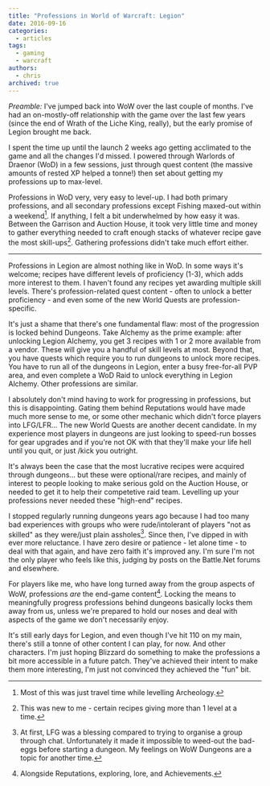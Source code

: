 ```yaml
---
title: "Professions in World of Warcraft: Legion"
date: 2016-09-16
categories:
  - articles
tags:
  - gaming
  - warcraft
authors:
  - chris
archived: true
---
```


_Preamble:_ I've jumped back into WoW over the last couple of months. I've had an on-mostly-off relationship with the game over the last few years (since the end of Wrath of the Liche King, really), but the early promise of Legion brought me back.

I spent the time up until the launch 2 weeks ago getting acclimated to the game and all the changes I'd missed. I powered through Warlords of Draenor (WoD) in a few sessions, just through quest content (the massive amounts of rested XP helped a tonne!) then set about getting my professions up to max-level.

Professions in WoD very, very easy to level-up. I had both primary professions, and all secondary professions except Fishing maxed-out within a weekend[^1]. If anything, I felt a bit underwhelmed by how easy it was. Between the Garrison and Auction House, it took very little time and money to gather everything needed to craft enough stacks of whatever recipe gave the most skill-ups[^2]. Gathering professions didn't take much effort either.

---

Professions in Legion are almost nothing like in WoD. In some ways it's welcome; recipes have different levels of proficiency (1-3), which adds more interest to them. I haven't found any recipes yet awarding multiple skill levels. There's profession-related quest content - often to unlock a better proficiency - and even some of the new World Quests are profession-specific.

It's just a shame that there's one fundamental flaw: most of the progression is locked behind Dungeons. Take Alchemy as the prime example: after unlocking Legion Alchemy, you get 3 recipes with 1 or 2 more available from a vendor. These will give you a handful of skill levels at most. Beyond that, you have quests which require you to run dungeons to unlock more recipes. You have to run all of the dungeons in Legion, enter a busy free-for-all PVP area, and even complete a WoD Raid to unlock everything in Legion Alchemy. Other professions are similar.

I absolutely don't mind having to work for progressing in professions, but this is disappointing. Gating them behind Reputations would have made much more sense to me, or some other mechanic which didn't force players into LFG/LFR… The new World Quests are another decent candidate. In my experience most players in dungeons are just looking to speed-run bosses for gear upgrades and if you're not OK with that they'll make your life hell until you quit, or just /kick you outright.

It's always been the case that the most lucrative recipes were acquired through dungeons… but these were optional/rare recipes, and mainly of interest to people looking to make serious gold on the Auction House, or needed to get it to help their competetive raid team. Levelling up your professions never needed these "high-end" recipes.

I stopped regularly running dungeons years ago because I had too many bad experiences with groups who were rude/intolerant of players "not as skilled" as they were/just plain assholes[^3]. Since then, I've dipped in with ever more reluctance. I have zero desire or patience - let alone time - to deal with that again, and have zero faith it's improved any. I'm sure I'm not the only player who feels like this, judging by posts on the Battle.Net forums and elsewhere.

For players like me, who have long turned away from the group aspects of WoW, professions _are_ the end-game content[^4]. Locking the means to meaningfully progress professions behind dungeons basically locks them away from us, unless we're prepared to hold our noses and deal with aspects of the game we don't necessarily enjoy.

It's still early days for Legion, and even though I've hit 110 on my main, there's still a tonne of other content I can play, for now. And other characters. I'm just hoping Blizzard do something to make the professions a bit more accessible in a future patch. They've achieved their intent to make them more interesting, I'm just not convinced they achieved the "fun" bit.

[^1]: Most of this was just travel time while levelling Archeology.
[^2]: This was new to me - certain recipes giving more than 1 level at a time.
[^3]: At first, LFG was a blessing compared to trying to organise a group through chat. Unfortunately it made it impossible to weed-out the bad-eggs before starting a dungeon. My feelings on WoW Dungeons are a topic for another time.
[^4]: Alongside Reputations, exploring, lore, and Achievements.
